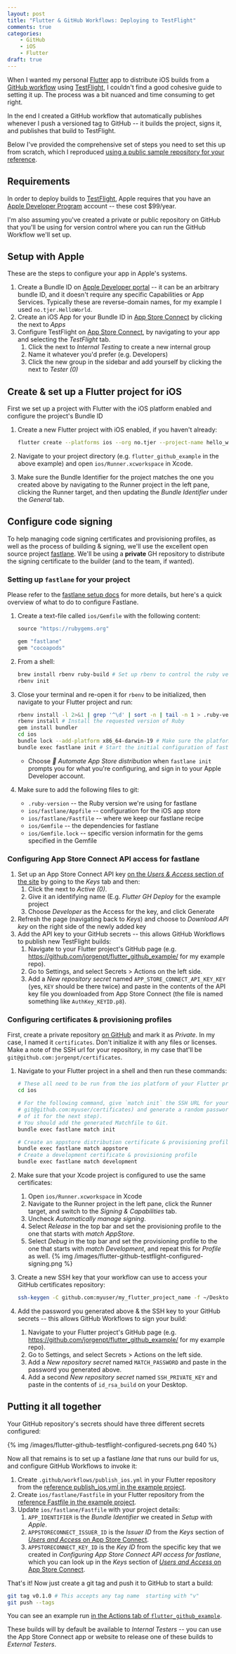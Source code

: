 ```yaml
---
layout: post
title: "Flutter & GitHub Workflows: Deploying to TestFlight"
comments: true
categories:
    - GitHub
    - iOS
    - Flutter
draft: true
---
```


When I wanted my personal [Flutter](https://flutter.dev/) app to distribute iOS builds from a [GitHub workflow](https://docs.github.com/en/actions) using [TestFlight](https://developer.apple.com/testflight/), I couldn't find a good cohesive guide to setting it up. The process was a bit nuanced and time consuming to get right.

In the end I created a GitHub workflow that automatically publishes whenever I push a versioned tag to GitHub -- it builds the project, signs it, and publishes that build to TestFlight.

Below I've provided the comprehensive set of steps you need to set this up from scratch, which I reproduced [using a public sample repository for your reference](https://github.com/jorgenpt/flutter_github_example/tree/publish-to-testflight).

<!-- more -->


## Requirements

In order to deploy builds to [TestFlight](https://developer.apple.com/testflight/), Apple requires that you have an [Apple Developer Program](https://developer.apple.com/programs/enroll/) account -- these cost $99/year.

I'm also assuming you've created a private or public repository on GitHub that you'll be using for version control where you can run the GitHub Workflow we'll set up.


## Setup with Apple

These are the steps to configure your app in Apple's systems.

1. Create a Bundle ID on [Apple Developer portal](https://developer.apple.com/account/resources/identifiers/add/bundleId) -- it can be an arbitrary bundle ID, and it doesn't require any specific Capabilities or App Services. Typically these are reverse-domain names, for my example I used `no.tjer.HelloWorld`.
1. Create an iOS App for your Bundle ID in [App Store Connect](https://appstoreconnect.apple.com/apps) by clicking the <i class="fa fa-plus-circle" title="circled plus icon"></i> next to _Apps_
1. Configure TestFlight on [App Store Connect](https://appstoreconnect.apple.com/apps), by navigating to your app and selecting the _TestFlight_ tab.
    1. Click the <i class="fa fa-plus-circle" title="circled plus icon"></i> next to _Internal Testing_ to create a new internal group
    1. Name it whatever you'd prefer (e.g. Developers)
    1. Click the new group in the sidebar and add yourself by clicking the <i class="fa fa-plus-circle" title="circled plus icon"></i> next to _Tester (0)_


## Create & set up a Flutter project for iOS

First we set up a project with Flutter with the iOS platform enabled and configure the project's Bundle ID

1. Create a new Flutter project with iOS enabled, if you haven't already:
    
    ```sh
    flutter create --platforms ios --org no.tjer --project-name hello_world --description "Test for iOS deploy on GH" flutter_github_example
    ```
1. Navigate to your project directory (e.g. `flutter_github_example` in the above example) and open `ios/Runner.xcworkspace` in Xcode.
1. Make sure the Bundle Identifier for the project matches the one you created above by navigating to the Runner project in the left pane, clicking the Runner target, and then updating the _Bundle Identifier_ under the _General_ tab.


## Configure code signing

To help managing code signing certificates and provisioning profiles, as well as the process of building & signing, we'll use the excellent open source project [fastlane](https://fastlane.tools/). We'll be using a **private** GH repository to distribute the signing certificate to the builder (and to the team, if wanted).


### Setting up `fastlane` for your project

Please refer to the [fastlane setup docs](https://docs.fastlane.tools/getting-started/ios/setup/) for more details, but here's a quick overview of what to do to configure Fastlane.

1. Create a text-file called `ios/Gemfile` with the following content: 

    ```rb
    source "https://rubygems.org"

    gem "fastlane"
    gem "cocoapods"
    ```
1. From a shell:

    ```sh
    brew install rbenv ruby-build # Set up rbenv to control the ruby version
    rbenv init
    ```
1. Close your terminal and re-open it for `rbenv` to be initialized, then navigate to your Flutter project and run:

    ```sh
    rbenv install -l 2>&1 | grep '^\d' | sort -n | tail -n 1 > .ruby-version # Pick the most recent stable Ruby -- at the time of writing this is 3.1.1.
    rbenv install # Install the requested version of Ruby
    gem install bundler
    cd ios
    bundle lock --add-platform x86_64-darwin-19 # Make sure the platform list includes the GH Runner platform
    bundle exec fastlane init # Start the initial configuration of fastlane
    ```
    - Choose _🚀 Automate App Store distribution_ when `fastlane init` prompts you for what you're configuring, and sign in to your Apple Developer account.
1. Make sure to add the following files to git:
    - `.ruby-version` -- the Ruby version we're using for fastlane
    - `ios/fastlane/Appfile` -- configuration for the iOS app store
    - `ios/fastlane/Fastfile` -- where we keep our fastlane recipe
    - `ios/Gemfile` -- the dependencies for fastlane
    - `ios/Gemfile.lock` -- specific version informatin for the gems specified in the Gemfile


### Configuring App Store Connect API access for fastlane

1. Set up an App Store Connect API key [on the _Users & Access_ section of the site](https://appstoreconnect.apple.com/access/users) by going to the _Keys_ tab and then:
    1. Click the <i class="fa fa-plus-circle" title="circled plus icon"></i> next to _Active (0)_.
    1. Give it an identifying name (E.g. _Flutter GH Deploy_ for the example project
    1. Choose _Developer_ as the Access for the key, and click Generate
1. Refresh the page (navigating back to _Keys_) and choose to _Download API key_ on the right side of the newly added key
1. Add the API key to your GitHub secrets -- this allows GitHub Workflows to publish new TestFlight builds:
    1. Navigate to your Flutter project's GitHub page (e.g. https://github.com/jorgenpt/flutter_github_example/ for my example repo).
    1. Go to Settings, and select Secrets > Actions on the left side.
    1. Add a _New repository secret_ named `APP_STORE_CONNECT_API_KEY_KEY` (yes, `KEY` should be there twice) and paste in the contents of the API key file you downloaded from App Store Connect (the file is named something like `AuthKey_KEYID.p8`).


### Configuring certificates & provisioning profiles

First, create a private repository [on GitHub](https://github.com/new) and mark it as _Private_. In my case, I named it `certificates`. Don't initialize it with any files or licenses. Make a note of the SSH url for your repository, in my case that'll be `git@github.com:jorgenpt/certificates`.

1. Navigate to your Flutter project in a shell and then run these commands:

    ```sh
    # These all need to be run from the ios platform of your Flutter project
    cd ios

    # For the following command, give `match init` the SSH URL for your repository (e.g.
    # git@github.com:myuser/certificates) and generate a random password (though make a note
    # of it for the next step).
    # You should add the generated Matchfile to Git.
    bundle exec fastlane match init 

    # Create an appstore distribution certificate & provisioning profile
    bundle exec fastlane match appstore
    # Create a development certificate & provisioning profile
    bundle exec fastlane match development
    ```
1. Make sure that your Xcode project is configured to use the same certificates:
    1. Open `ios/Runner.xcworkspace` in Xcode
    1. Navigate to the Runner project in the left pane, click the Runner target, and switch to the _Signing & Capabilities_ tab.
    1. Uncheck _Automatically manage signing_.
    1. Select _Release_ in the top bar and set the provisioning profile to the one that starts with _match AppStore_.
    1. Select _Debug_ in the top bar and set the provisioning profile to the one that starts with _match Development_, and repeat this for _Profile_ as well.
    {% img /images/flutter-github-testflight-configured-signing.png %}
1. Create a new SSH key that your workflow can use to access your GitHub certificates repository:

    ```sh
    ssh-keygen -C github.com:myuser/my_flutter_project_name -f ~/Desktop/id_rsa_build
    ```

1. Add the password you generated above & the SSH key to your GitHub secrets -- this allows GitHub Workflows to sign your build:
    1. Navigate to your Flutter project's GitHub page (e.g. https://github.com/jorgenpt/flutter_github_example/ for my example repo).
    1. Go to Settings, and select Secrets > Actions on the left side.
    1. Add a _New repository secret_ named `MATCH_PASSWORD` and paste in the password you generated above.
    1. Add a second _New repository secret_ named `SSH_PRIVATE_KEY` and paste in the contents of `id_rsa_build` on your Desktop.


## Putting it all together

Your GitHub repository's secrets should have three different secrets configured:

{% img /images/flutter-github-testflight-configured-secrets.png 640 %}

Now all that remains is to set up a fastlane _lane_ that runs our build for us, and configure GitHub Workflows to invoke it:

1. Create `.github/workflows/publish_ios.yml` in your Flutter repository from the [reference publish_ios.yml in the example project](https://raw.githubusercontent.com/jorgenpt/flutter_github_example/blogpost-testflight/.github/workflows/publish_ios.yml).
1. Create `ios/fastlane/Fastfile` in your Flutter repository from the [reference Fastfile in the example project](https://raw.githubusercontent.com/jorgenpt/flutter_github_example/blogpost-testflight/ios/fastlane/Fastfile).
1. Update `ios/fastlane/Fastfile` with your project details:
    1. `APP_IDENTIFIER` is the _Bundle Identifier_ we created in _Setup with Apple_.
    1. `APPSTORECONNECT_ISSUER_ID` is the _Issuer ID_ from the _Keys_ section of [_Users and Access_ on App Store Connect](https://appstoreconnect.apple.com/access/users).
    1. `APPSTORECONNECT_KEY_ID` is the _Key ID_ from the specific key that we created in _Configuring App Store Connect API access for fastlane_, which you can look up in the _Keys_ section of [_Users and Access_ on App Store Connect](https://appstoreconnect.apple.com/access/users).

That's it! Now just create a git tag and push it to GitHub to start a build:

```sh
git tag v0.1.0 # This accepts any tag name  starting with "v"
git push --tags
```

You can see an example run [in the Actions tab of `flutter_github_example`](https://github.com/jorgenpt/flutter_github_example/actions/workflows/publish_ios.yml).

These builds will by default be available to _Internal Testers_ -- you can use the App Store Connect app or website to release one of these builds to _External Testers_.